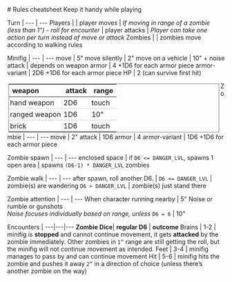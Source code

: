 <head>
  <meta charset="UTF-8">
  <meta name="viewport" content="width=device-width, initial-scale=1.0">
</head>
# Rules cheatsheet
Keep it handy while playing

Turn |
 --- | ---
 Players |
  | player moves
  | *If moving in range of a zombie (less than 1") - roll for encounter*
  | player attacks
  | *Player can take one action per turn instead of move or attack*
 Zombies |
  | zombies move according to walking rules

 Minifig |
 --- | ---
move |  5"
move silently |  2"
move on a vehicle | 10" + noise
attack | depends on weapon
armor |  4 +1D6 for each armor piece
armor-variant | 2D6 +1D6 for each armor piece
HP | 2 (can survive first hit)

weapon | attack | range
 --- | --- | ---
hand weapon | 2D6 | touch
ranged weapon | 1D6 | 10"
brick | 1D6 | touch

 Zombie |
 --- | ---
move | 2"
attack | 1D6
armor | 4
armor-variant | 1D6 +1D6 for each armor piece

Zombie spawn |
 --- | ---
 enclosed space | if `D6 <= DANGER_LVL`, spawns 1
 open area | spawns `(D6-1) * DANGER_LVL` zombies

Zombie walk |
 --- | ---
 after spawn, roll another D6. |
 `D6 <= DANGER_LVL` | zombie(s) are wandering
 `D6 > DANGER_LVL` | zombie(s) just stand there

Zombie attention |
 --- | ---
 When character running nearby | 5"
 Noise or rumble or gunshots <br> *Noise focuses individually based on range, unless* `D6 = 6` | 10"




Encounters |
---|---|---
**Zombie Dice**| **regular D6** | **outcome**
Brains | 1-2 | minifig is **stopped** and cannot continue movement, it gets **attacked** by the zombie immediately. Other zombies in `1”` range are still getting the roll, but the minifig will not continue movement as intended.
Feet | 3-4 | minifig manages to pass by and can continue movement
Hit | 5-6 | minifig hits the zombie and pushes it away `2”` in a direction of choice (unless there’s another zombie on the way)

<style>

table {
  width: 48%;
  float:left;
  border: 1px solid #777;
  margin: 0.5%;
}

@media (max-width:800px) {
  table {
    width: 99%;
  }
}

table:nth-of-type(2n+1){
  clear:both;
}

table:last-of-type {
  width: 97%
}

th {
  text-align: left
}

td {
  padding: 3px;
  border-top: 1px dashed #bbb
}
</style>
